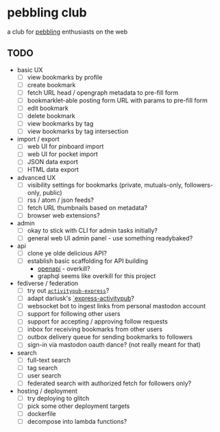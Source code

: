 # pebbling club

a club for [pebbling][] enthusiasts on the web

[pebbling]: https://en.wikipedia.org/wiki/Pebbling

## TODO

- basic UX
  - [ ] view bookmarks by profile
  - [ ] create bookmark
  - [ ] fetch URL head / opengraph metadata to pre-fill form
  - [ ] bookmarklet-able posting form URL with params to pre-fill form
  - [ ] edit bookmark
  - [ ] delete bookmark
  - [ ] view bookmarks by tag
  - [ ] view bookmarks by tag intersection

- import / export
  - [ ] web UI for pinboard import
  - [ ] web UI for pocket import
  - [ ] JSON data export
  - [ ] HTML data export

- advanced UX
  - [ ] visibility settings for bookmarks (private, mutuals-only, followers-only, public)
  - [ ] rss / atom / json feeds?
  - [ ] fetch URL thumbnails based on metadata?
  - [ ] browser web extensions?

- admin
  - [ ] okay to stick with CLI for admin tasks initially?
  - [ ] general web UI admin panel - use something readybaked?

- api
  - [ ] clone ye olde delicious API?
  - [ ] establish basic scaffolding for API building
    - [openapi](https://openapi-ts.dev/introduction) - overkill?
    - graphql seems like overkill for this project

- fediverse / federation
  - [ ] try out [`activitypub-express`](https://github.com/immers-space/activitypub-express)?
  - [ ] adapt dariusk's [`express-activitypub](https://github.com/dariusk/express-activitypub)?
  - [ ] websocket bot to ingest links from personal mastodon account
  - [ ] support for following other users
  - [ ] support for accepting / approving follow requests
  - [ ] inbox for receiving bookmarks from other users
  - [ ] outbox delivery queue for sending bookmarks to followers
  - [ ] sign-in via mastodon oauth dance? (not really meant for that)

- search
  - [ ] full-text search
  - [ ] tag search
  - [ ] user search
  - [ ] federated search with authorized fetch for followers only?

- hosting / deployment
  - [ ] try deploying to glitch
  - [ ] pick some other deployment targets
  - [ ] dockerfile
  - [ ] decompose into lambda functions?
